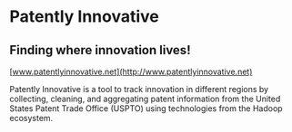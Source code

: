 Patently Innovative
======================================

## Finding where innovation lives!
[www.patentlyinnovative.net](http://www.patentlyinnovative.net)

Patently Innovative is a tool to track innovation in different regions 
by collecting, cleaning, and aggregating patent information from the 
United States Patent Trade Office (USPTO) using technologies from the
 Hadoop ecosystem.

 
